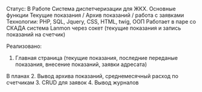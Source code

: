 Статус: В Работе
Система диспетчеризации для ЖКХ. 
Основные функции Текущие показания / Архив показаний / работа с заявками
Технологии: PHP, SQL, Jquery, CSS, HTML, twig, ООП
Работает в паре со СКАДА система Lanmon через сокет (текущие показания и запись показаний на счетчик)

Реализовано: 
1. Главная страница (текущие показания, последние переданые показания, внесение показаний, заявки адресата)

В планах
2. Вывод архива показаний, среднемесячный расход по счетчикам
3. CRUD для заявок 
4. Вывод журналов
